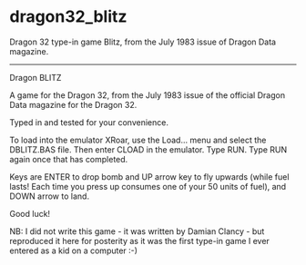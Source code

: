 # dragon32_blitz
Dragon 32 type-in game Blitz, from the July 1983 issue of Dragon Data magazine.

***

Dragon BLITZ

A game for the Dragon 32, from the July 1983 issue of the official Dragon Data magazine for the Dragon 32.

Typed in and tested for your convenience.

To load into the emulator XRoar, use the Load... menu and select the DBLITZ.BAS file. Then enter CLOAD in the emulator. Type RUN. Type RUN again once that has completed.

Keys are ENTER to drop bomb and UP arrow key to fly upwards (while fuel lasts! Each time you press up consumes one of your 50 units of fuel), and DOWN arrow to land.

Good luck!

NB: I did not write this game - it was written by Damian Clancy - but reproduced it here for posterity as it was the first type-in game I ever entered as a kid on a computer :-)
